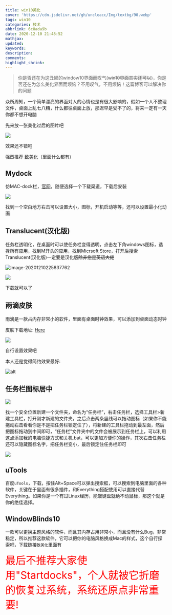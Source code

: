 ```yaml
---
title: win10美化
cover: 'https://cdn.jsdelivr.net/gh/uncleacc/Img/textbg/90.webp'
tags: win10
categories: 技术
abbrlink: 6c8ada9b
date: 2020-12-10 21:48:52
mathjax:
updated:
keywords:
description:
comments:
highlight_shrink:
---
```


> 你是否还在为这丑陋的window10界面而叹气(~~win10界面其实还可以~~)，你是否还在为怎么美化界面而烦恼？不用叹气，不用烦恼！这篇博客可以解决你的问题

众所周知，一个简单漂亮的界面对人的心情也是有很大影响的，假如一个人不整理文件，桌面上乱七八糟，什么都往桌面上放，那迟早是受不了的，将来一定有一天你都不想开电脑

先来放一张美化过后的图片吧

![](https://cdn.jsdelivr.net/gh/uncleacc/Sucai/20201210215744.png)

效果还不错吧

强烈推荐 [致美化](https://zhutix.com/)（里面什么都有）

## Mydock

仿MAC-dock栏，[官网](https://www.mydockfinder.com/)，随便选择一个下载渠道，下载后安装

![](https://cdn.jsdelivr.net/gh/uncleacc/Sucai/20201210225441.png)

找到一个空白地方右击可以设置大小，图标，开机启动等等，还可以设置最小化动画

## Translucent(汉化版)

任务栏透明化，在桌面时可以使任务栏变得透明，点击左下角windows图标，选择所有应用，找到M开头的应用，找到Micrsoft Store，打开后搜索Translucent(汉化版)一定要是汉化版~~除非您是英语大佬~~

![image-20201210225837762](https://cdn.jsdelivr.net/gh/uncleacc/Sucai/20201210225839.png)

![](https://cdn.jsdelivr.net/gh/uncleacc/Sucai/20201211080515.png)

下载就可以了

## 雨滴皮肤

雨滴是一款占内存非常小的软件，里面有桌面时钟效果，可以添加到桌面动态时钟

皮肤下载地址: [Here](https://zhutix.com/tag/rainmeter/)

![](https://cdn.jsdelivr.net/gh/uncleacc/Sucai/20201211081513.png)

自行设置效果吧

本人还是觉得简约效果最好:

![alt](https://cdn.jsdelivr.net/gh/uncleacc/Sucai/20201211081020.png "这里是 title")

## 任务栏图标居中

![](https://cdn.jsdelivr.net/gh/uncleacc/Sucai/20201211081650.png)

找一个安全位置新建一个文件夹，命名为“任务栏”，右击任务栏，选择工具栏>新建工具栏，打开刚才新建的文件夹，之后点击两条竖线可以拖动图标（如果你不能拖动右击看看你是不是把任务栏锁定住了），将新建的工具栏拖动到最左面，然后把图标拖动到中间即可，“任务栏”文件夹中的文件会被展示到任务栏上，可以利用这点添加我的电脑快捷方式和关机.bat，可以更加方便你的操作，其次右击任务栏还可以隐藏图标名字，把任务栏变小，最后锁定住任务栏即可

![](https://cdn.jsdelivr.net/gh/uncleacc/Sucai/20201211081921.png)

## uTools

百度`uTools`，下载，按住Alt+Space可以弹出搜索框，可以搜索到电脑里面的各种软件，关键在于里面有很多插件，和Everything搭配使用可以直接代替Everything。如果你是一个有过Linux经历，能敲键盘就绝不动鼠标，那这个就是你的绝佳选择。	

## WindowBlinds10

一款可以更换主题风格的软件，而且其内存占用非常小，而且没有什么Bug，非常稳定，所以推荐这款软件，它可以把你的电脑风格换成Mac的样式，这个自行探索吧，下载链接`致美化`里面有

<font color="red" size=6>最后不推荐大家使用"Startdocks"，个人就被它折磨的恢复过系统，系统还原点非常重要!</font>
